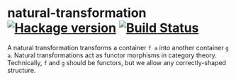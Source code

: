 # natural-transformation [![Hackage version](https://img.shields.io/hackage/v/natural-transformation.svg?style=flat)](http://hackage.haskell.org/package/natural-transformation) [![Build Status](https://github.com/ku-fpg/natural-transformation/workflows/Haskell-CI/badge.svg)](https://github.com/ku-fpg/natural-transformation/actions?query=workflow%3AHaskell-CI)

A natural transformation transforms a container `f a` into another container `g a`.
Natural transformations act as functor morphisms in category theory.
Technically, `f` and `g` should be functors, but we allow any correctly-shaped structure.

